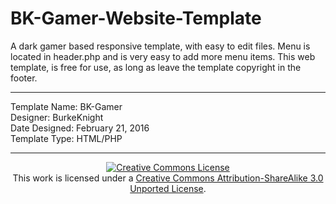 # BK-Gamer-Website-Template
A dark gamer based responsive template, with easy to edit files. Menu is located in header.php and is very easy to add more menu items. This web template, is free for use, as long as leave the template copyright in the footer.
<hr />
Template Name: BK-Gamer<br />
Designer: BurkeKnight<br />
Date Designed: February 21, 2016<br />
Template Type: HTML/PHP
<hr />
<div align="center"><a rel="license" href="https://creativecommons.org/licenses/by-sa/3.0/deed.en_US" target="_blank"><img alt="Creative Commons License" style="border-width:0" src="https://i.creativecommons.org/l/by-sa/3.0/80x15.png" align="top" /></a><br />This work is licensed under a <a rel="license" href="https://creativecommons.org/licenses/by-sa/3.0/deed.en_US" target="_blank">Creative Commons Attribution-ShareAlike 3.0 Unported License</a>.</div>
